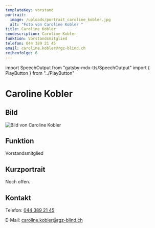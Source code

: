 ```yaml
---
templateKey: vorstand
portrait:
  image: /uploads/portrait_caroline_kobler.jpg
  alt: "Foto von Caroline Kobler "
title: Caroline Kobler
seodescription: Caroline Kobler
funktion: Vorstandsmitglied
telefon: 044 389 21 45
email: caroline.kobler@rgz-blind.ch
reihenfolge: 6
---
```

import SpeechOutput from "gatsby-mdx-tts/SpeechOutput"
import { PlayButton } from "../PlayButton"

<SpeechOutput id="vorstand-caroline-kobler" customPlayButton={PlayButton}>

# Caroline Kobler

## Bild

![Bild von Caroline Kobler](/uploads/portrait_caroline_kobler.jpg "Bild von Caroline Kobler")

## Funktion

Vorstandsmitglied

## Kurzportrait

Noch offen.

## Kontakt

Telefon: [044 389 21 45](<tel:044 389 21 45>)

E-Mail: [caroline.kobler@rgz-blind.ch](mailto:caroline.kobler@rgz-blind.ch)

</SpeechOutput>
